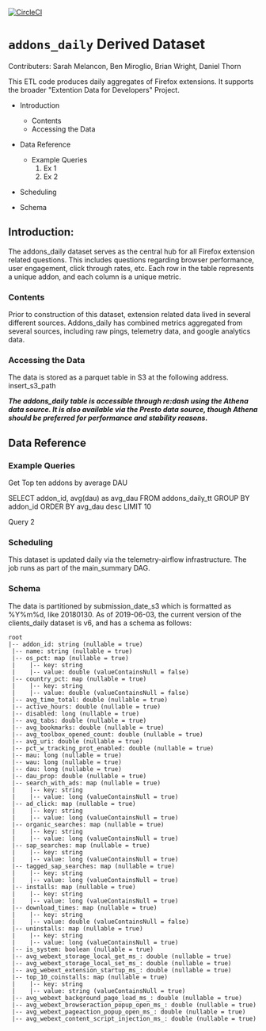 [![CircleCI](https://circleci.com/gh/mozilla/addons_daily.svg?style=svg)](https://circleci.com/gh/mozilla/addons_daily)

# `addons_daily` Derived Dataset
Contributers: Sarah Melancon, Ben Miroglio, Brian Wright, Daniel Thorn

This ETL code produces daily aggregates of Firefox extensions. It supports the broader "Extention Data for Developers" Project.

* Introduction
    - Contents
    - Accessing the Data

* Data Reference
    - Example Queries
        1) Ex 1
        2) Ex 2
* Scheduling
* Schema


## Introduction:

The addons_daily dataset serves as the central hub for all Firefox extension related questions. This includes questions regarding browser performance, user engagement, click through rates, etc. Each row in the table represents a unique addon, and each column is a unique metric.

### Contents
Prior to construction of this dataset, extension related data lived in several different sources. Addons_daily has combined metrics aggregated from several sources, including raw pings, telemetry data, and google analytics data.

### Accessing the Data
The data is stored as a parquet table in S3 at the following address.
insert_s3_path

***The addons_daily table is accessible through re:dash using the Athena data source. It is also available via the Presto data source, though Athena should be preferred for performance and stability reasons.***

## Data Reference

### Example Queries

Get Top ten addons by average DAU


  SELECT addon_id, avg(dau) as avg_dau
  FROM addons_daily_tt
  GROUP BY addon_id
  ORDER BY avg_dau desc
  LIMIT 10


Query 2

### Scheduling

This dataset is updated daily via the telemetry-airflow infrastructure. The job runs as part of the main_summary DAG.

### Schema

The data is partitioned by submission_date_s3 which is formatted as %Y%m%d, like 20180130.
As of 2019-06-03, the current version of the clients_daily dataset is v6, and has a schema as follows:

```
root
|-- addon_id: string (nullable = true)
 |-- name: string (nullable = true)
 |-- os_pct: map (nullable = true)
 |    |-- key: string
 |    |-- value: double (valueContainsNull = false)
 |-- country_pct: map (nullable = true)
 |    |-- key: string
 |    |-- value: double (valueContainsNull = false)
 |-- avg_time_total: double (nullable = true)
 |-- active_hours: double (nullable = true)
 |-- disabled: long (nullable = true)
 |-- avg_tabs: double (nullable = true)
 |-- avg_bookmarks: double (nullable = true)
 |-- avg_toolbox_opened_count: double (nullable = true)
 |-- avg_uri: double (nullable = true)
 |-- pct_w_tracking_prot_enabled: double (nullable = true)
 |-- mau: long (nullable = true)
 |-- wau: long (nullable = true)
 |-- dau: long (nullable = true)
 |-- dau_prop: double (nullable = true)
 |-- search_with_ads: map (nullable = true)
 |    |-- key: string
 |    |-- value: long (valueContainsNull = true)
 |-- ad_click: map (nullable = true)
 |    |-- key: string
 |    |-- value: long (valueContainsNull = true)
 |-- organic_searches: map (nullable = true)
 |    |-- key: string
 |    |-- value: long (valueContainsNull = true)
 |-- sap_searches: map (nullable = true)
 |    |-- key: string
 |    |-- value: long (valueContainsNull = true)
 |-- tagged_sap_searches: map (nullable = true)
 |    |-- key: string
 |    |-- value: long (valueContainsNull = true)
 |-- installs: map (nullable = true)
 |    |-- key: string
 |    |-- value: long (valueContainsNull = true)
 |-- download_times: map (nullable = true)
 |    |-- key: string
 |    |-- value: double (valueContainsNull = false)
 |-- uninstalls: map (nullable = true)
 |    |-- key: string
 |    |-- value: long (valueContainsNull = true)
 |-- is_system: boolean (nullable = true)
 |-- avg_webext_storage_local_get_ms_: double (nullable = true)
 |-- avg_webext_storage_local_set_ms_: double (nullable = true)
 |-- avg_webext_extension_startup_ms_: double (nullable = true)
 |-- top_10_coinstalls: map (nullable = true)
 |    |-- key: string
 |    |-- value: string (valueContainsNull = true)
 |-- avg_webext_background_page_load_ms_: double (nullable = true)
 |-- avg_webext_browseraction_popup_open_ms_: double (nullable = true)
 |-- avg_webext_pageaction_popup_open_ms_: double (nullable = true)
 |-- avg_webext_content_script_injection_ms_: double (nullable = true)
```

